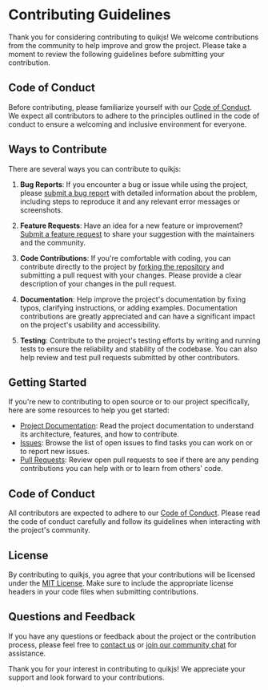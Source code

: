 # Contributing Guidelines

Thank you for considering contributing to quikjs! We welcome contributions from the community to help improve and grow the project. Please take a moment to review the following guidelines before submitting your contribution.

## Code of Conduct

Before contributing, please familiarize yourself with our [Code of Conduct](CODE_OF_CONDUCT.md). We expect all contributors to adhere to the principles outlined in the code of conduct to ensure a welcoming and inclusive environment for everyone.

## Ways to Contribute

There are several ways you can contribute to quikjs:

1. **Bug Reports**: If you encounter a bug or issue while using the project, please [submit a bug report](https://github.com/sathwik-14/api-gen/issues) with detailed information about the problem, including steps to reproduce it and any relevant error messages or screenshots.

2. **Feature Requests**: Have an idea for a new feature or improvement? [Submit a feature request](https://github.com/sathwik-14/api-gen/issues) to share your suggestion with the maintainers and the community.

3. **Code Contributions**: If you're comfortable with coding, you can contribute directly to the project by [forking the repository](https://github.com/sathwik-14/quikjs) and submitting a pull request with your changes. Please provide a clear description of your changes in the pull request.

4. **Documentation**: Help improve the project's documentation by fixing typos, clarifying instructions, or adding examples. Documentation contributions are greatly appreciated and can have a significant impact on the project's usability and accessibility.

5. **Testing**: Contribute to the project's testing efforts by writing and running tests to ensure the reliability and stability of the codebase. You can also help review and test pull requests submitted by other contributors.

## Getting Started

If you're new to contributing to open source or to our project specifically, here are some resources to help you get started:

- [Project Documentation](README.md): Read the project documentation to understand its architecture, features, and how to contribute.
- [Issues](https://github.com/sathwik-14/api-gen/issues): Browse the list of open issues to find tasks you can work on or to report new issues.
- [Pull Requests](https://github.com/sathwik-14/api-gen/pulls): Review open pull requests to see if there are any pending contributions you can help with or to learn from others' code.

## Code of Conduct

All contributors are expected to adhere to our [Code of Conduct](CODE_OF_CONDUCT.md). Please read the code of conduct carefully and follow its guidelines when interacting with the project's community.

## License

By contributing to quikjs, you agree that your contributions will be licensed under the [MIT License](LICENSE). Make sure to include the appropriate license headers in your code files when submitting contributions.

## Questions and Feedback

If you have any questions or feedback about the project or the contribution process, please feel free to [contact us](mailto:kywagle@gmail.com) or [join our community chat](https://github.com/sathwik-14/api-gen/discussions) for assistance.

Thank you for your interest in contributing to quikjs! We appreciate your support and look forward to your contributions.
